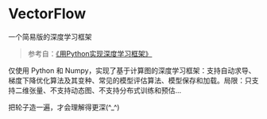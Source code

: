 # VectorFlow
一个简易版的深度学习框架
> 参考自：[《用Python实现深度学习框架》](https://book.douban.com/subject/35223198/)

仅使用 Python 和 Numpy，实现了基于计算图的深度学习框架：支持自动求导、梯度下降优化算法及其变种、常见的模型评估算法、模型保存和加载。局限：只支持二维张量、不支持动态图、不支持分布式训练和预估...

把轮子造一遍，才会理解得更深(^_^)